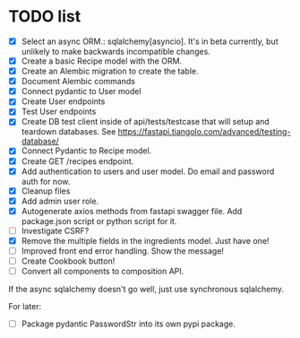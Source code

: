 # TODO list

- [x] Select an async ORM.: sqlalchemy[asyncio]. It's in beta currently, but unlikely to make backwards incompatible changes.
- [x] Create a basic Recipe model with the ORM.
- [x] Create an Alembic migration to create the table.
- [x] Document Alembic commands
- [x] Connect pydantic to User model
- [x] Create User endpoints
- [x] Test User endpoints
- [x] Create DB test client inside of api/tests/testcase that will setup and teardown databases. See https://fastapi.tiangolo.com/advanced/testing-database/
- [x] Connect Pydantic to Recipe model.
- [x] Create GET /recipes endpoint.
- [x] Add authentication to users and user model. Do email and password auth for now.
- [x] Cleanup files
- [x] Add admin user role.
- [x] Autogenerate axios methods from fastapi swagger file. Add package.json script or python script for it.
- [ ] Investigate CSRF?
- [x] Remove the multiple fields in the ingredients model. Just have one!
- [ ] Improved front end error handling. Show the message!
- [ ] Create Cookbook button!
- [ ] Convert all components to composition API.

If the async sqlalchemy doesn't go well, just use synchronous sqlalchemy.

For later:

- [ ] Package pydantic PasswordStr into its own pypi package.
